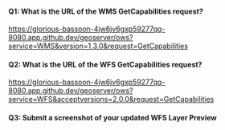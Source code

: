 #### Q1: What is the URL of the WMS GetCapabilities request?
https://glorious-bassoon-4jw6jv6gxp59277qq-8080.app.github.dev/geoserver/ows?service=WMS&version=1.3.0&request=GetCapabilities

#### Q2: What is the URL of the WFS GetCapabilities request?
https://glorious-bassoon-4jw6jv6gxp59277qq-8080.app.github.dev/geoserver/ows?service=WFS&acceptversions=2.0.0&request=GetCapabilities

#### Q3: Submit a screenshot of your updated WFS Layer Preview
